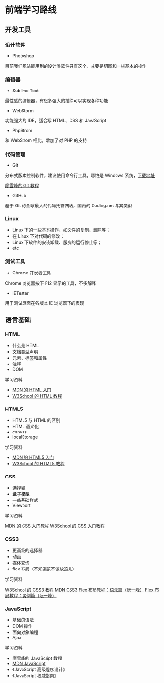 # 前端学习路线

## 开发工具

### 设计软件

* Photoshop

目前我们网站能用到的设计类软件只有这个，主要是切图和一些基本的操作

### 编辑器

* Sublime Text

最性感的编辑器，有很多强大的插件可以实现各种功能

* WebStorm

功能强大的 IDE，适合写 HTML、CSS 和 JavaScript

* PhpStrom

和 WebStrom 相比，增加了对 PHP 的支持

### 代码管理

* Git

分布式版本控制软件，建议使用命令行工具，哪怕是 Windows 系统，[下载地址](https://git-scm.com/)

[廖雪峰的 Git 教程](http://www.liaoxuefeng.com/wiki/0013739516305929606dd18361248578c67b8067c8c017b000)

* GitHub

基于 Git 的全球最大的代码托管网站，国内的 Coding.net 与其类似

### Linux

* Linux 下的一些基本操作，如文件的复制、删除等；
* 在 Linux 下对代码的修改；
* Linux 下软件的安装卸载、服务的运行停止等；
* etc

### 测试工具

* Chrome 开发者工具

Chrome 浏览器按下 F12 显示的工具，不多解释

* IETester

用于测试页面在各版本 IE 浏览器下的表现

## 语言基础

### HTML

* 什么是 HTML
* 文档类型声明
* 元素、标签和属性
* 注释
* DOM

学习资料

* [MDN 的 HTML 入门](https://developer.mozilla.org/zh-CN/docs/Web/Guide/HTML/Introduction)
* [W3School 的 HTML 教程](http://www.w3school.com.cn/html/index.asp)

### HTML5

* HTML5 与 HTML 的区别
* HTML 语义化
* canvas
* localStorage

学习资料

* [MDN 的 HTML5 入门](https://developer.mozilla.org/zh-CN/docs/Web/Guide/HTML/HTML5/Introduction_to_HTML5)
* [W3School 的 HTML5 教程](http://www.w3school.com.cn/html5/index.asp)

### CSS

* 选择器
* **盒子模型**
* 一些基础样式
* Viewport

学习资料

[MDN 的 CSS 入门教程](https://developer.mozilla.org/zh-CN/docs/Web/Guide/CSS/Getting_started)
[W3School 的 CSS 入门教程](http://www.w3school.com.cn/css/index.asp)

### CSS3

* 更高级的选择器
* 动画
* 媒体查询
* flex 布局（不知道该不该放这儿）

学习资料

[W3School 的 CSS3 教程](http://www.w3school.com.cn/css3/)
[MDN CSS3](https://developer.mozilla.org/zh-CN/docs/Web/CSS/CSS3)
[Flex 布局教程：语法篇（阮一峰）](http://www.ruanyifeng.com/blog/2015/07/flex-grammar.html)
[Flex 布局教程：实例篇（阮一峰）](http://www.ruanyifeng.com/blog/2015/07/flex-examples.html)

### JavaScript

* 基础的语法
* DOM 操作
* 面向对象编程
* Ajax

学习资料

* [廖雪峰的 JavaScript 教程](http://www.liaoxuefeng.com/wiki/001434446689867b27157e896e74d51a89c25cc8b43bdb3000)
* [MDN JavaScript](https://developer.mozilla.org/zh-CN/docs/Web/JavaScript)
* 《JavaScript 高级程序设计》
* 《JavaScript 权威指南》

